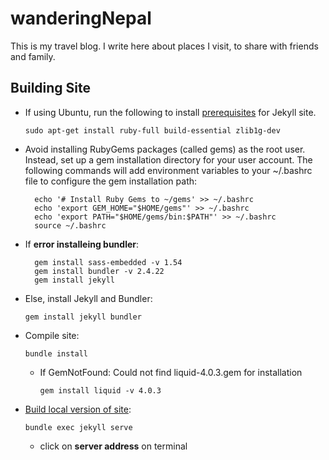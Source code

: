 # wanderingNepal

This is my travel blog. I write here about places I visit, to share with friends and family.


## Building Site
* If using Ubuntu, run the following to install [prerequisites](https://jekyllrb.com/docs/installation/ubuntu/) for Jekyll site.
    ```
    sudo apt-get install ruby-full build-essential zlib1g-dev
    ```
* Avoid installing RubyGems packages (called gems) as the root user. Instead, set up a gem installation directory for your user account. The following commands will add environment variables to your ~/.bashrc file to configure the gem installation path:
  ```
    echo '# Install Ruby Gems to ~/gems' >> ~/.bashrc
    echo 'export GEM_HOME="$HOME/gems"' >> ~/.bashrc
    echo 'export PATH="$HOME/gems/bin:$PATH"' >> ~/.bashrc
    source ~/.bashrc
  ```
* If **error installeing bundler**: 
  ```
    gem install sass-embedded -v 1.54
    gem install bundler -v 2.4.22
    gem install jekyll
  ```
* Else, install Jekyll and Bundler:
    ```
    gem install jekyll bundler
    ```
* Compile site:
    ```
    bundle install
    ```
  * If GemNotFound: Could not find liquid-4.0.3.gem for installation
    ```
    gem install liquid -v 4.0.3
    ```
* [Build local version of site](https://jekyllrb.com/docs/):
    ```
    bundle exec jekyll serve
    ```
    * click on **server address** on terminal